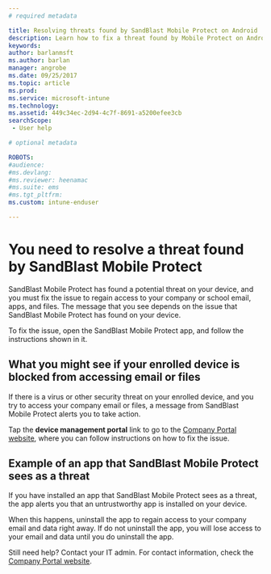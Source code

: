 ```yaml
---
# required metadata

title: Resolving threats found by SandBlast Mobile Protect on Android | Microsoft Docs
description: Learn how to fix a threat found by Mobile Protect on Android.
keywords:
author: barlanmsft
ms.author: barlan
manager: angrobe
ms.date: 09/25/2017
ms.topic: article
ms.prod:
ms.service: microsoft-intune
ms.technology:
ms.assetid: 449c34ec-2d94-4c7f-8691-a5200efee3cb
searchScope:
 - User help

# optional metadata

ROBOTS:  
#audience:
#ms.devlang:
#ms.reviewer: heenamac
#ms.suite: ems
#ms.tgt_pltfrm:
ms.custom: intune-enduser

---
```


# You need to resolve a threat found by SandBlast Mobile Protect

SandBlast Mobile Protect has found a potential threat on your device, and you must fix the issue to regain access to your company or school email, apps, and files. The message that you see depends on the issue that SandBlast Mobile Protect has found on your device.

To fix the issue, open the SandBlast Mobile Protect app, and follow the instructions shown in it.

## What you might see if your enrolled device is blocked from accessing email or files

If there is a virus or other security threat on your enrolled device, and you try to access your company email or files, a message from SandBlast Mobile Protect alerts you to take action.

Tap the **device management portal** link to go to the [Company Portal website](https://portal.manage.microsoft.com), where you can follow instructions on how to fix the issue.

## Example of an app that SandBlast Mobile Protect sees as a threat

If you have installed an app that SandBlast Mobile Protect sees as a threat, the app alerts you that an untrustworthy app is installed on your device.

When this happens, uninstall the app to regain access to your company email and data right away. If do not uninstall the app, you will lose access to your email and data until you do uninstall the app.

Still need help? Contact your IT admin. For contact information, check the [Company Portal website](https://portal.manage.microsoft.com).
